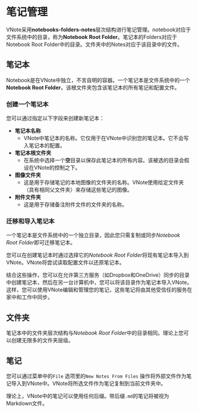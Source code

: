 # 笔记管理
VNote采用**notebooks-folders-notes**层次结构进行笔记管理。notebook对应于文件系统中的目录，称为**Notebook Root Folder**。笔记本的Folders对应于Notebook Root Folder中的目录。文件夹中的Notes对应于该目录中的文件。

## 笔记本
Notebook是在VNote中独立，不言自明的容器。一个笔记本是文件系统中的一个**Notebook Root Folder**。该根文件夹包含该笔记本的所有笔记和配置文件。

### 创建一个笔记本
您可以通过指定以下字段来创建新笔记本：

- **笔记本名称**
    - VNote中笔记本的名称。它仅用于在VNote中识别您的笔记本。它不会写入笔记本的配置。
- **笔记本根文件夹**
    - 在系统中选择一个**空**目录以保存此笔记本的所有内容。该被选的目录会假设在VNote的控制之下。
- **图像文件夹**
    - 这是用于存储笔记的本地图像的文件夹的名称。VNote使用给定文件夹（具有相同父文件夹）来存储这些笔记的图像。
- **附件文件夹**
    - 这是用于存储备注附件文件的文件夹的名称。

### 迁移和导入笔记本
一个笔记本是文件系统中的一个独立目录，因此您只需复制或同步*Notebook Root Folder*即可迁移笔记本。

您可以在创建笔记本时通过选择它的*Notebook Root Folder*将现有笔记本导入到VNote。VNote将尝试读取配置文件以还原笔记本。

结合这些操作，您可以在允许第三方服务（如Dropbox和OneDrive）同步的目录中创建笔记本，然后在另一台计算机中，您可以将该目录作为笔记本导入VNote。这样，您可以使用VNote编辑和管理您的笔记，这些笔记将由其他受信任的服务在家中和工作中同步。

## 文件夹
笔记本中的文件夹层次结构与*Notebook Root Folder*中的目录相同。理论上您可以创建无限多的文件夹层级。

## 笔记
您可以通过菜单中的`File` 选项里的`New Notes From Files` 操作将外部文件作为笔记导入到VNote中。VNote将所选文件作为笔记复制到当前文件夹中。

理论上，VNote中的笔记可以使用任何后缀。带后缀`.md`的笔记将被视为Markdown文件。